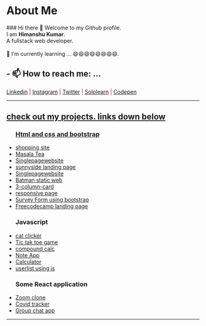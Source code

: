 <h1>About Me</h1>
### Hi there 👋
Welcome to my Github profile.<br>
I am <strong>Himanshu Kumar</strong>.<br>
A fullstack web developer.<br>
<br>
🌱 I’m currently learning ... 😄😄😄😄😄😄😄😄.
<h2>- 📫 How to reach me: ...</h2>
<font color =  "red"><a href="https://www.linkedin.com/in/himanshukr1320/">Linkedin</a> |
  <a href="https://www.instagram.com/hiicoder/">Instagram</a> |
   <a href="https://twitter.com/hiicoder">Twitter</a> |
  <a href="https://www.sololearn.com/Profile/18825934">Sololearn</a> |
  <a href="https://codepen.io/hiicoder" target="_blank">Codepen
    </font>
<hr>
<h2>check out my projects. links down below</h2> 

<div style="backgroud-color:blue">
<ul>
  <h3>Html and css and bootstrap</h3>
  <li><a href="https://hiicoder.github.io/sohppin/index.html">shopping site</a></li>
  <li><a href="https://hiicoder.github.io/tea/Assignment6.html">Masala Tea</a></li>
  <li><a href="https://hiicoder.github.io/singlepageweb/">Singlepagewebsite</a></li>
  <li><a href="https://hiicoder.github.io/sunnyside/index">sunnyside landing page</li>
  <li><a href="https://hiicoder.github.io/singlepageweb/">Singlepagewebsite</a></li>
  <li><a href="https://hiicoder.github.io/batman.git.io/">Batman static web</a></li>
  <li><a href="https://hiicoder.github.io/3-column-card/">3-column-card</a></li>
  <li><a href="https://hiicoder.github.io/Responsive-layout/sololearn.html">responsive page</a></li>
  <li><a href="https://hiicoder.github.io/surveyForm/surveyform.html">Survey Form using bootstrap</a></li>
  <li><a href="https://hiicoder.github.io/fcc-landing-page/index">Freecodecamp landing page</a></li>  
  
   <h3>Javascript</h3>
  <li><a href="https://hiicoder.github.io/cat-clicker/catClicker">cat clicker</a></li>
  <li><a href="https://hiicoder.github.io/tik-tak-toe/">Tic tak toe game</a></li>
  <li><a href="https://hiicoder.github.io/compondcalc/calculator.html">compound calc</a></li>
  <li><a href="https://hiicoder.github.io/learn/project.html">Note App</a></li>
  <li><a href="https://hiicoder.github.io/learn/calc.html">Calculator</a></li>
  <li><a href="https://hiicoder.github.io/Userlist/index">userlist using js</a></li>
  <h3>Some React application</h3>
  <li><a href="https://hizoomer.herokuapp.com/">Zoom clone</a></li>
  <li><a href="https://covid-virus.herokuapp.com">Covid tracker</a></li>
  <li><a href="https://hiichat.herokuapp.com/">Group chat app</a></li>
</ul>
</div>
  <hr>
 
<!--
**hiiSunny/hiiSunny** is a ✨ _special_ ✨ repository because its `README.md` (this file) appears on your GitHub profile.

Here are some ideas to get you started:

- 🔭 I’m currently working on ...
- 🌱 I’m currently learning ...
- 👯 I’m looking to collaborate on ...
- 🤔 I’m looking for help with ...
- 💬 Ask me about ...
- 📫 How to reach me: ...
- 😄 Pronouns: ...
- ⚡ Fun fact: ...
-->
